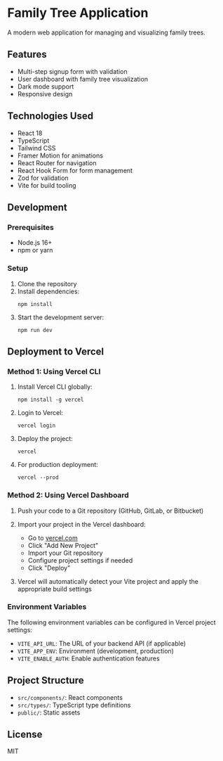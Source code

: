 # Family Tree Application

A modern web application for managing and visualizing family trees.

## Features

- Multi-step signup form with validation
- User dashboard with family tree visualization
- Dark mode support
- Responsive design

## Technologies Used

- React 18
- TypeScript
- Tailwind CSS
- Framer Motion for animations
- React Router for navigation
- React Hook Form for form management
- Zod for validation
- Vite for build tooling

## Development

### Prerequisites

- Node.js 16+
- npm or yarn

### Setup

1. Clone the repository
2. Install dependencies:
   ```
   npm install
   ```
3. Start the development server:
   ```
   npm run dev
   ```

## Deployment to Vercel

### Method 1: Using Vercel CLI

1. Install Vercel CLI globally:

   ```
   npm install -g vercel
   ```

2. Login to Vercel:

   ```
   vercel login
   ```

3. Deploy the project:

   ```
   vercel
   ```

4. For production deployment:
   ```
   vercel --prod
   ```

### Method 2: Using Vercel Dashboard

1. Push your code to a Git repository (GitHub, GitLab, or Bitbucket)

2. Import your project in the Vercel dashboard:

   - Go to [vercel.com](https://vercel.com)
   - Click "Add New Project"
   - Import your Git repository
   - Configure project settings if needed
   - Click "Deploy"

3. Vercel will automatically detect your Vite project and apply the appropriate build settings

### Environment Variables

The following environment variables can be configured in Vercel project settings:

- `VITE_API_URL`: The URL of your backend API (if applicable)
- `VITE_APP_ENV`: Environment (development, production)
- `VITE_ENABLE_AUTH`: Enable authentication features

## Project Structure

- `src/components/`: React components
- `src/types/`: TypeScript type definitions
- `public/`: Static assets

## License

MIT
